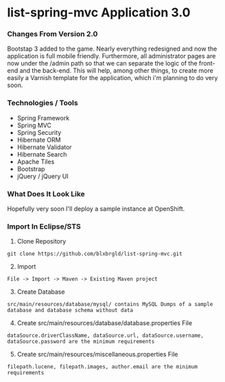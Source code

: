 list-spring-mvc Application 3.0
===============================

### Changes From Version 2.0

Bootstap 3 added to the game. Nearly everything redesigned and now the application is full mobile friendly. Furthermore, all administrator pages are now under the /admin path so that we can separate the logic of the front-end and the back-end. This will help, among other things, to create more easily a Varnish template for the application, which i'm planning to do very soon.

### Technologies / Tools

<ul>
<li>Spring Framework</li>
<li>Spring MVC</li>
<li>Spring Security</li>
<li>Hibernate ORM</li>
<li>Hibernate Validator</li>
<li>Hibernate Search</li>
<li>Apache Tiles</li>
<li>Bootstrap</li>
<li>jQuery / jQuery UI</li>
</ul>

### What Does It Look Like

Hopefully very soon I'll deploy a sample instance at OpenShift.

### Import In Eclipse/STS

1) Clone Repository
```
git clone https://github.com/blxbrgld/list-spring-mvc.git
```
2) Import
```
File -> Import -> Maven -> Existing Maven project
```
3) Create Database
```
src/main/resources/database/mysql/ contains MySQL Dumps of a sample database and database schema without data
```
4) Create src/main/resources/database/database.properties File
```
dataSource.driverClassName, dataSource.url, dataSource.username, dataSource.password are the minimum requirements
```
5) Create src/main/resources/miscellaneous.properties File
```
filepath.lucene, filepath.images, author.email are the minimum requirements
```
